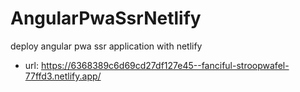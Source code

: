 # AngularPwaSsrNetlify

deploy angular pwa ssr application with netlify
- url: https://6368389c6d69cd27df127e45--fanciful-stroopwafel-77ffd3.netlify.app/
